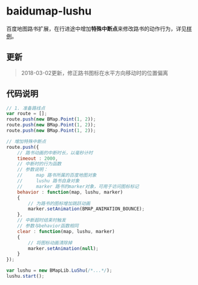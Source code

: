 # baidumap-lushu

百度地图路书扩展，在行进途中增加**特殊中断点**来修改路书的动作行为，详见[样例](./lushu-test.html)。

## 更新
> 2018-03-02更新，修正路书图标在水平方向移动时的位置偏离

## 代码说明
```javascript
// 1. 准备路线点
var route = [];
route.push(new BMap.Point(1, 2));
route.push(new BMap.Point(1, 2));
route.push(new BMap.Point(1, 2));

// 增加特殊中断点
route.push({
    // 路书动画的中断时长，以毫秒计时
    timeout : 2000,
    // 中断时的行为函数
    // 参数说明：
    //     map 路书所属的百度地图对象
    //     lushu 路书自身对象
    //     marker 路书的marker对象，可用于访问图标标记
    behavior : function(map, lushu, marker)
    {
        // 为路书的图标增加跳跃动画
        marker.setAnimation(BMAP_ANIMATION_BOUNCE);
    },
    // 中断超时结束时触发
    // 参数与behavior函数相同
    clear : function(map, lushu, marker)
    {
        // 将图标动画清除掉
        marker.setAnimation(null);
    }
});

var lushu = new BMapLib.LuShu(/*...*/);
lushu.start();

```
